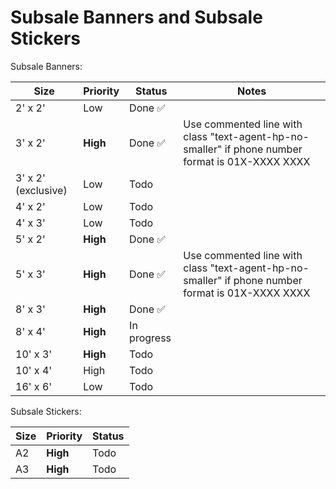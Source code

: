 # Subsale Banners and Subsale Stickers

Subsale Banners:

| Size                | Priority | Status        | Notes                                                                                            |
| ------------------- | -------- | ------------- | ------------------------------------------------------------------------------------------------ |
| 2' x 2'             | Low      | Done &#x2705; |                                                                                                  |
| 3' x 2'             | **High** | Done &#x2705; | Use commented line with class "text-agent-hp-no-smaller" if phone number format is 01X-XXXX XXXX |
| 3' x 2' (exclusive) | Low      | Todo          |                                                                                                  |
| 4' x 2'             | Low      | Todo          |                                                                                                  |
| 4' x 3'             | Low      | Todo          |                                                                                                  |
| 5' x 2'             | **High** | Done &#x2705; |                                                                                                  |
| 5' x 3'             | **High** | Done &#x2705; | Use commented line with class "text-agent-hp-no-smaller" if phone number format is 01X-XXXX XXXX |
| 8' x 3'             | **High** | Done &#x2705; |                                                                                                  |
| 8' x 4'             | **High** | In progress   |                                                                                                  |
| 10' x 3'            | **High** | Todo          |                                                                                                  |
| 10' x 4'            | High     | Todo          |                                                                                                  |
| 16' x 6'            | Low      | Todo          |                                                                                                  |

Subsale Stickers:

| Size | Priority | Status |
| ---- | -------- | ------ |
| A2   | **High** | Todo   |
| A3   | **High** | Todo   |
